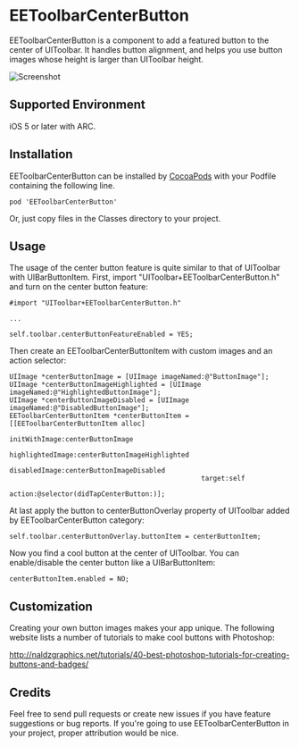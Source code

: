 EEToolbarCenterButton
=============

EEToolbarCenterButton is a component to add a featured button to the center of UIToolbar. It handles button alignment, and helps you use button images whose height is larger than UIToolbar height.

![Screenshot](https://raw.github.com/el-eleven/EEToolbarCenterButton/master/Images/Screenshot.jpg)

Supported Environment
-----------
iOS 5 or later with ARC.

Installation
-----------
EEToolbarCenterButton can be installed by [CocoaPods](http://cocoapods.org/) with your Podfile containing the following line.

    pod 'EEToolbarCenterButton'

Or, just copy files in the Classes directory to your project.

Usage
-----------

The usage of the center button feature is quite similar to that of UIToolbar with UIBarButtonItem. First, import "UIToolbar+EEToolbarCenterButton.h" and turn on the center button feature:

	#import "UIToolbar+EEToolbarCenterButton.h"
	
	...
	
	self.toolbar.centerButtonFeatureEnabled = YES;

Then create an EEToolbarCenterButtonItem with custom images and an action selector:

    UIImage *centerButtonImage = [UIImage imageNamed:@"ButtonImage"];
    UIImage *centerButtonImageHighlighted = [UIImage imageNamed:@"HighlightedButtonImage"];
    UIImage *centerButtonImageDisabled = [UIImage imageNamed:@"DisabledButtonImage"];
    EEToolbarCenterButtonItem *centerButtonItem = [[EEToolbarCenterButtonItem alloc] 
                                                    initWithImage:centerButtonImage
                                                    highlightedImage:centerButtonImageHighlighted
                                                    disabledImage:centerButtonImageDisabled
                                                    target:self
                                                    action:@selector(didTapCenterButton:)];

At last apply the button to centerButtonOverlay property of UIToolbar added by EEToolbarCenterButton category:

    self.toolbar.centerButtonOverlay.buttonItem = centerButtonItem;

Now you find a cool button at the center of UIToolbar. You can enable/disable the center button like a UIBarButtonItem:

    centerButtonItem.enabled = NO;
    
Customization
-----------

Creating your own button images makes your app unique. The following website lists a number of tutorials to make cool buttons with Photoshop:

http://naldzgraphics.net/tutorials/40-best-photoshop-tutorials-for-creating-buttons-and-badges/

Credits
-----------

Feel free to send pull requests or create new issues if you have feature suggestions or bug reports. If you're going to use EEToolbarCenterButton in your project, proper attribution would be nice.
